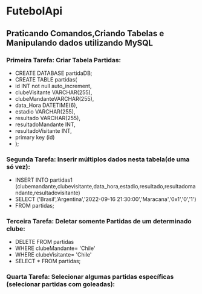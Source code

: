 # FutebolApi

## Praticando Comandos,Criando Tabelas e Manipulando dados utilizando MySQL

### Primeira Tarefa: Criar Tabela Partidas:

- CREATE DATABASE partidaDB;
- CREATE TABLE partidas(
- id INT not null auto_increment,
- clubeVisitante VARCHAR(255),
- clubeMandanteVARCHAR(255),
- data_Hora DATETIME(6),
- estadio VARCHAR(255),
- resultado VARCHAR(255),
- resultadoMandante INT,
- resultadoVisitante INT,
- primary key (id)
- );
  
### Segunda Tarefa: Inserir múltiplos dados nesta tabela(de uma só vez):

- INSERT INTO partidas1
  (clubemandante,clubevisitante,data_hora,estadio,resultado,resultadomandante,resultadovisitante)
- SELECT
  ('Brasil','Argentina','2022-09-16 21:30:00','Maracana','0x1','0','1')
- FROM partidas;

### Terceira Tarefa: Deletar somente Partidas de um determinado clube:

- DELETE FROM partidas
- WHERE clubeMandante= 'Chile'
- WHERE clubeVisitante= 'Chile'
- SELECT * FROM partidas;

### Quarta Tarefa: Selecionar algumas partidas específicas (selecionar partidas com goleadas): 
